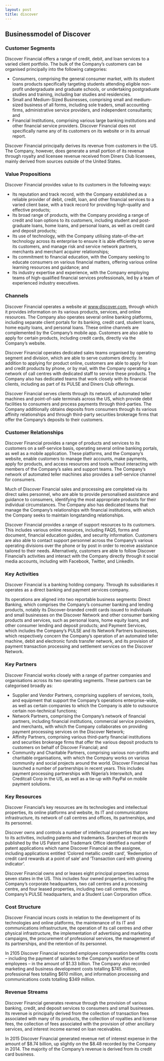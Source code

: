 ```yaml
---
layout: post
title: discover
---
```


Businessmodel of Discover
--------------------------

### Customer Segments

Discover Financial offers a range of credit, debit, and loan services to a varied client portfolio. The bulk of the Company’s customers can be organised principally into the following categories:

 * Consumers, comprising the general consumer market, with its student loans products specifically targeting students attending eligible non-profit undergraduate and graduate schools, or undertaking postgraduate studies and training, including bar studies and residencies.
* Small and Medium-Sized Businesses, comprising small and medium-sized business of all forms, including sole traders, small accounting firms, administrative service providers, and independent consultants; and
* Financial Institutions, comprising various large banking institutions and other financial service providers.
 Discover Financial does not specifically name any of its customers on its website or in its annual report.

Discover Financial principally derives its revenue from customers in the US. The Company, however, does generate a small portion of its revenue through royalty and licensee revenue received from Diners Club licensees, mainly derived from sources outside of the United States.

### Value Propositions

Discover Financial provides value to its customers in the following ways:

 * Its reputation and track record, with the Company established as a reliable provider of debit, credit, loan, and other financial services to a varied client base, with a track record for providing high-quality and effective products;
* Its broad range of products, with the Company providing a range of credit and loan options to its customers, including student and post-graduate loans, home loans, and personal loans, as well as credit card and deposit products;
* Its use of technology, with the Company utilising state-of-the-art technology across its enterprise to ensure it is able efficiently to serve its customers, and manage risk and service network partners, merchants and merchant acquirer relationships;
* Its commitment to financial education, with the Company seeking to educate consumers on various financial matters, offering various online learning resources and guidance; and
* Its industry expertise and experience, with the Company employing teams of high-qualified financial services professionals, led by a team of experienced industry executives.
 ### Channels

Discover Financial operates a website at www.discover.com, through which it provides information on its various products, services, and online resources. The Company also operates several online banking platforms, including separate client portals for its banking, credit card, student loans, home equity loans, and personal loans. These online channels are complemented by the Company’s mobile app. Customers are also able to apply for certain products, including credit cards, directly via the Company’s website.

Discover Financial operates dedicated sales teams organised by operating segment and division, which are able to serve customers directly. In addition to applying for product online, customers are able to apply for loan and credit products by phone, or by mail, with the Company operating a network of call centres with dedicated staff to service these products. The Company also has dedicated teams that work closely with its financial clients, including as part of its PULSE and Diners Club offerings.

Discover Financial serves clients through its network of automated teller machines and point-of-sale terminals across the US, which provide debit facilities to consumers and process payments through third-parties. The Company additionally obtains deposits from consumers through its various affinity relationships and through third-party securities brokerage firms that offer the Company’s deposits to their customers.

### Customer Relationships

Discover Financial provides a range of products and services to its customers on a self-service basis, operating several online banking portals, as well as a mobile application. These platforms, and the Company’s website, enable customers to manage their accounts, make payments, apply for products, and access resources and tools without interacting with members of the Company’s sales and support teams. The Company’s network of automated teller machines also provides a self-service channel for consumers.

Much of Discover Financial sales and processing are completed via its direct sales personnel, who are able to provide personalised assistance and guidance to consumers, identifying the most appropriate products for their individual circumstances. The Company also has dedicated teams that manage the Company’s relationships with financial institutions, with which the Company seeks to maintain longstanding relationships.

Discover Financial provides a range of support resources to its customers. This includes various online resources, including FAQS, forms and document, financial education guides, and security information. Customers are also able to contact support personnel across the Company’s various operating divisions over the phone or by post in order to receive assistance tailored to their needs. Alternatively, customers are able to follow Discover Financial’s activities and interact with the Company directly through it social media accounts, including with Facebook, Twitter, and LinkedIn.

### Key Activities

Discover Financial is a banking holding company. Through its subsidiaries it operates as a direct banking and payment services company.

Its operations are aligned into two reportable business segments: Direct Banking, which comprises the Company’s consumer banking and lending products, notably its Discover-branded credit cards issued to individuals and small businesses on the Discover Network and other consumer banking products and services, such as personal loans, home equity loans, and other consumer lending and deposit products; and Payment Services, which includes the Company’s PULSE and its Network Partners businesses, which respectively concern the Company’s operation of an automated teller machine, debit and electronic funds transfer network, and its provision of payment transaction processing and settlement services on the Discover Network.

### Key Partners

Discover Financial works closely with a range of partner companies and organisations across its two operating segments. These partners can be categorised broadly as:

 * Supplier and Vendor Partners, comprising suppliers of services, tools, and equipment that support the Company’s operations enterprise-wide, as well as certain companies to which the Company is able to outsource certain non-technical functions;
* Network Partners, comprising the Company’s network of financial partners, including financial institutions, commercial service providers, and merchants, with which the Company collaborates on providing payment processing services on the Discover Network;
* Affinity Partners, comprising various third-party financial institutions and securities brokerage firms that offer the various deposit products to customers on behalf of Discover Financial; and
* Community and Charitable Partners, comprising various non-profits and charitable organisations, with which the Company works on various community and social projects around the world.
 Discover Financial has launched a number of partnerships in recent years. This includes payment processing partnerships with Nigeria’s Interswitch, and Creditcall Corp in the US, as well as a tie-up with PayPal on mobile payment solutions.

### Key Resources

Discover Financial’s key resources are its technologies and intellectual properties, its online platforms and website, its IT and communications infrastructure, its network of call centres and offices, its partnerships, and its personnel.

Discover owns and controls a number of intellectual properties that are key to its activities, including patents and trademarks. Searches of records published by the US Patent and Trademark Office identified a number of patent applications which name Discover Financial as the assignee, including applications entitled ‘Colored metallic credit card’, ‘Redemption of credit card rewards at a point of sale’ and ‘Transaction card with glowing indicator’.

Discover Financial owns and or leases eight principal properties across seven states in the US. This includes four owned properties, including the Company’s corporate headquarters, two call centres and a processing centre, and four leased properties, including two call centres, the Company’s PULSE headquarters, and a Student Loan Corporation office.

### Cost Structure

Discover Financial incurs costs in relation to the development of its technologies and online platforms, the maintenance of its IT and communications infrastructure, the operation of its call centres and other physical infrastructure, the implementation of advertising and marketing campaigns, the procurement of professional services, the management of its partnerships, and the retention of its personnel.

In 2105 Discover Financial recorded employee compensation benefits costs – including the payment of salaries to the Company’s workforce of employees – in the amount of $1.33 billion. The Company also recorded marketing and business development costs totalling $745 million, professional fees totalling $610 million, and information processing and communications costs totalling $349 million.

### Revenue Streams

Discover Financial generates revenue through the provision of various banking, credit, and deposit services to consumers and small businesses. Its revenue is principally derived from the collection of transaction fees associated with many of its products, the collection of royalties and license fees, the collection of fees associated with the provision of other ancillary services, and interest income earned on loan receivables.

In 2015 Discover Financial generated revenue net of interest expense in the amount of $8.74 billion, up slightly on the $8.48 recorded by the Company in 2014. The majority of the Company’s revenue is derived from its credit card business.
